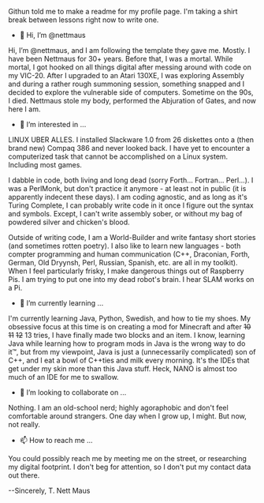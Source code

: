 Githun told me to make a readme for my profile page. I'm taking a shirt break between lessons right now to write one.

- 👋 Hi, I’m @nettmaus

Hi, I’m @nettmaus, and I am following the template they gave me. Mostly. I have been Nettmaus for 30+ years. Before that, I was a mortal. While mortal, I got hooked on all things digital after messing around with code on my VIC-20. After I upgraded to an Atari 130XE, I was exploring Assembly and during a rather rough summoning session, something snapped and I decided to explore the vulnerable side of computers. Sometime on the 90s, I died. Nettmaus stole my body, performed the Abjuration of Gates, and now here I am.

- 👀 I’m interested in ...

LINUX UBER ALLES. I installed Slackware 1.0 from 26 diskettes onto a (then brand new) Compaq 386 and never looked back. I have yet to encounter a computerized task that cannot be accomplished on a Linux system. Including most games.

I dabble in code, both living and long dead (sorry Forth... Fortran... Perl...). I was a PerlMonk, but don't practice it anymore - at least not in public (it is apparently indecent these days). I am coding agnostic, and as long as it's Turing Complete, I can probably write code in it once I figure out the syntax and symbols. Except, I can't write assembly sober, or without my bag of powdered silver and chicken's blood. 

Outside of writing code, I am a World-Builder and write fantasy short stories (and sometimes rotten poetry). I also like to learn new languages - both compter programming and human communication (C++, Draconian, Forth, German, Old Dryynsh, Perl, Russian, Spanish, etc. are all in my toolkit). When I feel particularly frisky, I make dangerous things out of Raspberry Pis. I am trying to put one into my dead robot's brain. I hear SLAM works on a Pi.

- 🌱 I’m currently learning ...

I'm currently learning Java, Python, Swedish, and how to tie my shoes. My obsessive focus at this time is on creating a mod for Minecraft and after <strike>10</strike> <strike>11</strike> <strike>12</strike> 13 tries, I have finally made two blocks and an item. I know, learning Java while learning how to program mods in Java is the wrong way to do it™, but from my viewpoint, Java is just a (unnecessarily complicated) son of C++, and I eat a bowl of C++ties and milk every morning. It's the IDEs that get under my skin more than this Java stuff. Heck, NANO is almost too much of an IDE for me to swallow.

- 💞️ I’m looking to collaborate on ...

Nothing. I am an old-school nerd; highly agoraphobic and don't feel comfortable around strangers. One day when I grow up, I might. But now, not really.

- 📫 How to reach me ...

You could possibly reach me by meeting me on the street, or researching my digital footprint. I don't beg for attention, so I don't put my contact data out there.


--Sincerely,
T. Nett Maus

<!---
nettmaus/nettmaus is a ✨ special ✨ repository because its `README.md` (this file) appears on your GitHub profile.
You can click the Preview link to take a look at your changes.
--->
